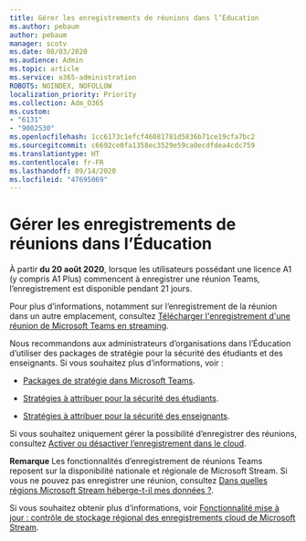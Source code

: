 ```yaml
---
title: Gérer les enregistrements de réunions dans l’Éducation
ms.author: pebaum
author: pebaum
manager: scotv
ms.date: 08/03/2020
ms.audience: Admin
ms.topic: article
ms.service: o365-administration
ROBOTS: NOINDEX, NOFOLLOW
localization_priority: Priority
ms.collection: Adm_O365
ms.custom:
- "6131"
- "9002530"
ms.openlocfilehash: 1cc6173c1efcf46081781d5836b71ce19cfa7bc2
ms.sourcegitcommit: c6692ce0fa1358ec3529e59ca0ecdfdea4cdc759
ms.translationtype: HT
ms.contentlocale: fr-FR
ms.lasthandoff: 09/14/2020
ms.locfileid: "47695069"
---
```

# <a name="manage-meeting-recordings-for-education"></a>Gérer les enregistrements de réunions dans l’Éducation

À partir **du 20 août 2020**, lorsque les utilisateurs possédant une licence A1 (y compris A1 Plus) commencent à enregistrer une réunion Teams, l’enregistrement est disponible pendant 21 jours.

Pour plus d’informations, notamment sur l’enregistrement de la réunion dans un autre emplacement, consultez [Télécharger l'enregistrement d'une réunion de Microsoft Teams en streaming](https://docs.microsoft.com/stream/portal-upload-teams-meeting-recording).

Nous recommandons aux administrateurs d’organisations dans l’Éducation d’utiliser des packages de stratégie pour la sécurité des étudiants et des enseignants. Si vous souhaitez plus d’informations, voir :

- [Packages de stratégie dans Microsoft Teams](https://docs.microsoft.com/microsoftteams/policy-packages-edu#policy-packages-in-microsoft-teams).  
    
- [Stratégies à attribuer pour la sécurité des étudiants](https://docs.microsoft.com/microsoftteams/policy-packages-edu#policies-that-should-be-assigned-for-student-safety).

- [Stratégies à attribuer pour la sécurité des enseignants](https://docs.microsoft.com/microsoftteams/policy-packages-edu#policies-that-should-be-assigned-for-educators).

Si vous souhaitez uniquement gérer la possibilité d’enregistrer des réunions, consultez [Activer ou désactiver l’enregistrement dans le cloud](https://docs.microsoft.com/microsoftteams/cloud-recording#turn-on-or-turn-off-cloud-recording).  

**Remarque** Les fonctionnalités d’enregistrement de réunions Teams reposent sur la disponibilité nationale et régionale de Microsoft Stream. Si vous ne pouvez pas enregistrer une réunion, consultez [Dans quelles régions Microsoft Stream héberge-t-il mes données ?](https://docs.microsoft.com/stream/faq#which-regions-does-microsoft-stream-host-my-data-in). 

Si vous souhaitez obtenir plus d’informations, voir [Fonctionnalité mise à jour : contrôle de stockage régional des enregistrements cloud de Microsoft Stream](https://admin.microsoft.com/AdminPortal/Home#/MessageCenter?id=MC214327).
